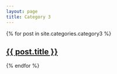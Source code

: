```yaml
---
layout: page
title: Category 3
---
```


{% for post in site.categories.category3 %}
  <h2><a href="{{ post.url }}">{{ post.title }}</a></h2>
{% endfor %}